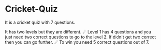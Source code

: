 # Cricket-Quiz
It is a cricket quiz with 7 questions.

It has two levels but they are different.
☄ Level 1 has 4 questions and you just need two correct questions to go to the level 2. If didn't get two correct then you can go further.
☄ To win you need 5 correct questions out of 7.
